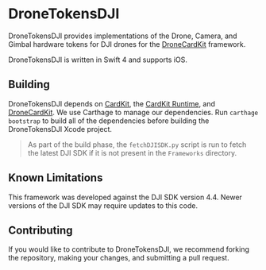# DroneTokensDJI

DroneTokensDJI provides implementations of the Drone, Camera, and Gimbal hardware tokens for DJI drones for the [DroneCardKit](https://github.com/CardKit/cardkit-drone) framework.

DroneTokensDJI is written in Swift 4 and supports iOS.

## Building

DroneTokensDJI depends on [CardKit](https://github.com/CardKit/cardkit), the [CardKit Runtime](https://github.com/CardKit/cardkit-runtime), and [DroneCardKit](https://github.com/CardKit/cardkit-drone). We use Carthage to manage our dependencies. Run `carthage bootstrap` to build all of the dependencies before building the DroneTokensDJI Xcode project.

> As part of the build phase, the `fetchDJISDK.py` script is run to fetch the latest DJI SDK if it is not present in the `Frameworks` directory.

## Known Limitations

This framework was developed against the DJI SDK version 4.4. Newer versions of the DJI SDK may require updates to this code.

## Contributing

If you would like to contribute to DroneTokensDJI, we recommend forking the repository, making your changes, and submitting a pull request.
